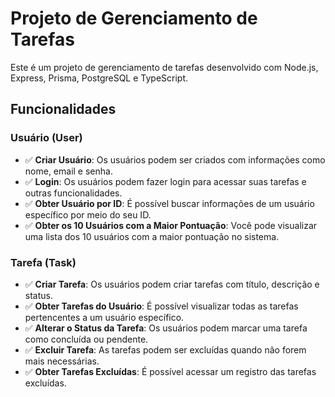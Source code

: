 # Projeto de Gerenciamento de Tarefas

Este é um projeto de gerenciamento de tarefas desenvolvido com Node.js, Express, Prisma, PostgreSQL e TypeScript.

## Funcionalidades

### Usuário (User)

- ✅ **Criar Usuário**: Os usuários podem ser criados com informações como nome, email e senha.
- ✅ **Login**: Os usuários podem fazer login para acessar suas tarefas e outras funcionalidades.
- ✅ **Obter Usuário por ID**: É possível buscar informações de um usuário específico por meio do seu ID.
- ✅ **Obter os 10 Usuários com a Maior Pontuação**: Você pode visualizar uma lista dos 10 usuários com a maior pontuação no sistema.

### Tarefa (Task)

- ✅ **Criar Tarefa**: Os usuários podem criar tarefas com título, descrição e status.
- ✅ **Obter Tarefas do Usuário**: É possível visualizar todas as tarefas pertencentes a um usuário específico.
- ✅ **Alterar o Status da Tarefa**: Os usuários podem marcar uma tarefa como concluída ou pendente.
- ✅ **Excluir Tarefa**: As tarefas podem ser excluídas quando não forem mais necessárias.
- ✅ **Obter Tarefas Excluídas**: É possível acessar um registro das tarefas excluídas.

